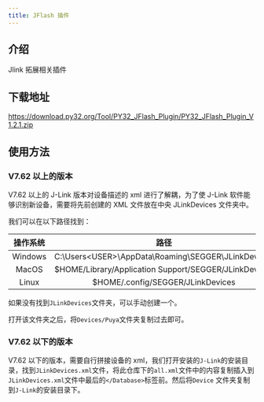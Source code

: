 ```yaml
---
title: JFlash 插件
---
```


## 介绍

Jlink 拓展相关插件

## 下载地址

<https://download.py32.org/Tool/PY32_JFlash_Plugin/PY32_JFlash_Plugin_V1.2.1.zip>

## 使用方法

### V7.62 以上的版本

V7.62 以上的 J-Link 版本对设备描述的 xml 进行了解耦，为了使 J-Link 软件能够识别新设备，需要将先前创建的 XML 文件放在中央 JLinkDevices 文件夹中。

我们可以在以下路径找到：

| 操作系统 |                         路径                          |
| :------: | :---------------------------------------------------: |
| Windows  |  C:\Users\<USER>\AppData\Roaming\SEGGER\JLinkDevices  |
|  MacOS   | $HOME/Library/Application Support/SEGGER/JLinkDevices |
|  Linux   |           $HOME/.config/SEGGER/JLinkDevices           |

如果没有找到`JLinkDevices`文件夹，可以手动创建一个。

打开该文件夹之后，将`Devices/Puya`文件夹复制过去即可。

### V7.62 以下的版本

V7.62 以下的版本，需要自行拼接设备的 xml，我们打开安装的`J-Link`的安装目录，找到`JLinkDevices.xml`文件，将此仓库下的`all.xml`文件中的内容复制插入到`JLinkDevices.xml`文件中最后的`</Database>`标签前。然后将`Device` 文件夹复制到`J-Link`的安装目录下。

